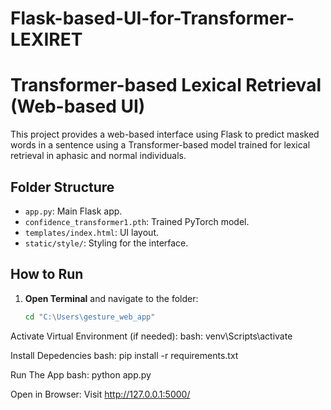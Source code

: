 # Flask-based-UI-for-Transformer-LEXIRET

# Transformer-based Lexical Retrieval (Web-based UI)

This project provides a web-based interface using Flask to predict masked words in a sentence using a Transformer-based model trained for lexical retrieval in aphasic and normal individuals.

## Folder Structure

- `app.py`: Main Flask app.
- `confidence_transformer1.pth`: Trained PyTorch model.
- `templates/index.html`: UI layout.
- `static/style/`: Styling for the interface.

## How to Run

1. **Open Terminal** and navigate to the folder:
   ```bash
   cd "C:\Users\gesture_web_app"

Activate Virtual Environment (if needed):
bash: venv\Scripts\activate

Install Depedencies 
bash: pip install -r requirements.txt

Run The App
bash: python app.py

Open in Browser:
Visit http://127.0.0.1:5000/
